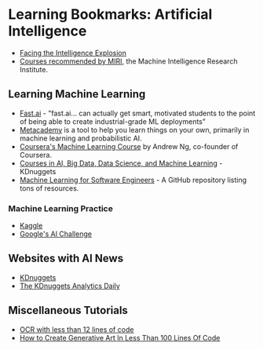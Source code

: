 # Learning Bookmarks: Artificial Intelligence

* [Facing the Intelligence Explosion](http://intelligenceexplosion.com/)
* [Courses recommended by MIRI](https://intelligence.org/research-guide/), the Machine Intelligence Research Institute.

## Learning Machine Learning

* [Fast.ai](http://www.fast.ai/) - "fast.ai... can actually get smart, motivated students to the point of being able to create industrial-grade ML deployments"
* [Metacademy](http://www.metacademy.org/) is a tool to help you learn things on your own, primarily in machine learning and probabilistic AI.
* [Coursera's Machine Learning Course](https://www.coursera.org/learn/machine-learning) by Andrew Ng, co-founder of Coursera.
* [Courses in AI, Big Data, Data Science, and Machine Learning](https://www.kdnuggets.com/courses/index.html) - KDnuggets
* [Machine Learning for Software Engineers](https://github.com/ZuzooVn/machine-learning-for-software-engineers) - A GitHub repository listing tons of resources.

### Machine Learning Practice

* [Kaggle](https://www.kaggle.com/)
* [Google's AI Challenge](http://aichallenge.org/)

## Websites with AI News

* [KDnuggets](https://www.kdnuggets.com/about/)
* [The KDnuggets Analytics Daily](https://paper.li/kdnuggets#/)

## Miscellaneous Tutorials

* [OCR with less than 12 lines of code](https://towardsdatascience.com/optical-character-recognition-ocr-with-less-than-12-lines-of-code-using-python-48404218cccb)
* [How to Create Generative Art In Less Than 100 Lines Of Code](https://www.freecodecamp.org/news/how-to-create-generative-art-in-less-than-100-lines-of-code-d37f379859f/)
